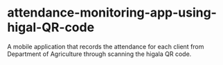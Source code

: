 # attendance-monitoring-app-using-higal-QR-code
A mobile application that records the attendance for each client from Department of Agriculture through scanning the higala QR code. 
